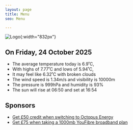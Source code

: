 ```yaml
---
layout: page
title: Menu
seo: Menu

---
```


![Logo](/images/logo.jpg){:width="832px"}

<!-- weather_marker starts -->
## On Friday, 24 October 2025

- The average temperature today is 6.9˚C,
- With highs of 7.77˚C and lows of 5.94˚C,
- It may feel like 6.32˚C with broken clouds
- The wind speed is 1.34m/s and visibility is 10000m
- The pressure is 999hPa and humidity is 93%
- The sun will rise at 06:50 and set at 16:54

<!-- weather_marker ends -->

## Sponsors

- [Get £50 credit when switching to Octopus Energy](https://bit.ly/3oD1nnS)
- [Get £75 when taking a 1000mb YouFibre broadband plan](https://aklam.io/91zWhU?)
